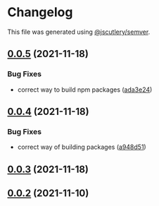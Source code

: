 # Changelog

This file was generated using [@jscutlery/semver](https://github.com/jscutlery/semver).

## [0.0.5](https://github.com/platyplus/platydev/compare/util-ts-types@0.0.4...util-ts-types@0.0.5) (2021-11-18)


### Bug Fixes

* correct way to build npm packages ([ada3e24](https://github.com/platyplus/platydev/commit/ada3e24b39cc328f5918717ed76e45df764a464b))



## [0.0.4](https://github.com/platyplus/platydev/compare/util-ts-types@0.0.3...util-ts-types@0.0.4) (2021-11-18)


### Bug Fixes

* correct way of building packages ([a948d51](https://github.com/platyplus/platydev/commit/a948d51f2670215cbdadcaf15bbf99767617bc8d))



## [0.0.3](https://github.com/platyplus/platydev/compare/util-ts-types@0.0.2...util-ts-types@0.0.3) (2021-11-18)



## [0.0.2](https://github.com/platyplus/platydev/compare/util-ts-types@0.0.1...util-ts-types@0.0.2) (2021-11-10)
